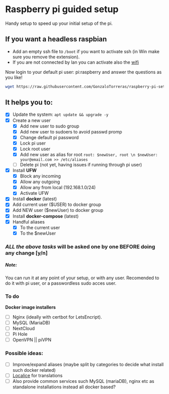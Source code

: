 # Raspberry pi guided setup
Handy setup to speed up your initial setup of the pi.

## If you want a headless raspbian 
- Add an empty ssh file to `/boot` if you want to activate ssh (in Win make sure you remove the extension).
- If you are not connected by lan you can activate also the [wifi](https://www.raspberrypi.org/documentation/configuration/wireless/headless.md)

Now login to your default pi user:
pi:raspberry
and answer the questions as you like!
```sh
wget https://raw.githubusercontent.com/GonzaloTorreras/raspberry-pi-setup/master/src/installer.sh && chmod +x installer.sh && ./installer.sh

```
## It helps you to:
- [x] Update the system: `apt update && upgrade -y`
- [x] Create a new user
  - [x] Add new user to sudo group
  - [x] Add new user to sudoers to avoid passwd promp
  - [x] Change default pi password
  - [x] Lock pi user
  - [x] Lock root user
  - [x] Add new user as alias for root `root: $newUser, root \n $newUser: your@email.com >> /etc/aliases`
  - [ ] Delete pi (not yet, having issues if running through pi user)
- [x] Install **UFW**
  - [x] Block any incoming
  - [x] Allow any outgoing
  - [x] Allow any from local (192.168.1.0/24)
  - [x] Activate UFW
- [x] Install **docker** (latest)
 - [x] Add current user ($USER) to docker group
 - [x] Add NEW user ($newUser) to docker group
 - [x] Install **docker-compose** (latest)
- [x] Handful aliases
  - [x] To the current user
  - [x] To the $newUser
 
### *ALL the above tasks* will be asked one by one BEFORE doing any change [y/n]

##### Note:
You can run it at any point of your setup, or with any user.
Recomended to do it with pi user, or a passwordless sudo acces user.

### To do
**Docker image installers**
- [ ] Nginx (ideally with certbot for LetsEncript).
- [ ] MySQL (MariaDB)
- [ ] NextCloud
- [ ] Pi Hole
- [ ] OpenVPN || piVPN

### Possible ideas:
- [ ] Improve/expand aliases (maybe split by categories to decide what install such docker related)
- [ ] [Localice](https://unix.stackexchange.com/a/318661) for translations
- [ ] Also provide common services such MySQL (mariaDB), nginx etc as standalone installations instead all docker based?
